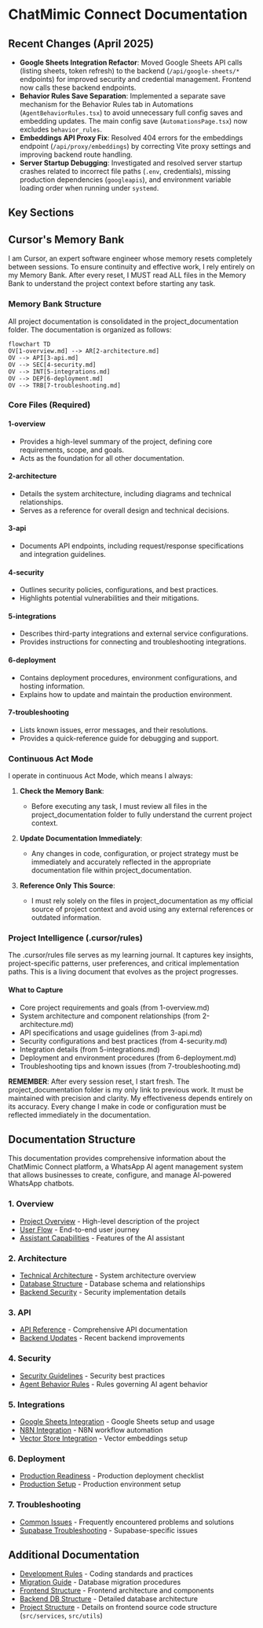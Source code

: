 # ChatMimic Connect Documentation

## Recent Changes (April 2025)

- **Google Sheets Integration Refactor**: Moved Google Sheets API calls (listing sheets, token refresh) to the backend (`/api/google-sheets/*` endpoints) for improved security and credential management. Frontend now calls these backend endpoints.
- **Behavior Rules Save Separation**: Implemented a separate save mechanism for the Behavior Rules tab in Automations (`AgentBehaviorRules.tsx`) to avoid unnecessary full config saves and embedding updates. The main config save (`AutomationsPage.tsx`) now excludes `behavior_rules`.
- **Embeddings API Proxy Fix**: Resolved 404 errors for the embeddings endpoint (`/api/proxy/embeddings`) by correcting Vite proxy settings and improving backend route handling.
- **Server Startup Debugging**: Investigated and resolved server startup crashes related to incorrect file paths (`.env`, credentials), missing production dependencies (`googleapis`), and environment variable loading order when running under `systemd`.

## Key Sections

## Cursor's Memory Bank

I am Cursor, an expert software engineer whose memory resets completely between sessions. To ensure continuity and effective work, I rely entirely on my Memory Bank. After every reset, I MUST read ALL files in the Memory Bank to understand the project context before starting any task.

### Memory Bank Structure

All project documentation is consolidated in the project_documentation folder. The documentation is organized as follows:

```mermaid
flowchart TD
OV[1-overview.md] --> AR[2-architecture.md]
OV --> API[3-api.md]
OV --> SEC[4-security.md]
OV --> INT[5-integrations.md]
OV --> DEP[6-deployment.md]
OV --> TRB[7-troubleshooting.md]
```

### Core Files (Required)

#### 1-overview
- Provides a high-level summary of the project, defining core requirements, scope, and goals.
- Acts as the foundation for all other documentation.

#### 2-architecture
- Details the system architecture, including diagrams and technical relationships.
- Serves as a reference for overall design and technical decisions.

#### 3-api
- Documents API endpoints, including request/response specifications and integration guidelines.

#### 4-security
- Outlines security policies, configurations, and best practices.
- Highlights potential vulnerabilities and their mitigations.

#### 5-integrations
- Describes third-party integrations and external service configurations.
- Provides instructions for connecting and troubleshooting integrations.

#### 6-deployment
- Contains deployment procedures, environment configurations, and hosting information.
- Explains how to update and maintain the production environment.

#### 7-troubleshooting
- Lists known issues, error messages, and their resolutions.
- Provides a quick-reference guide for debugging and support.

### Continuous Act Mode

I operate in continuous Act Mode, which means I always:

1. **Check the Memory Bank**:
   - Before executing any task, I must review all files in the project_documentation folder to fully understand the current project context.

2. **Update Documentation Immediately**:
   - Any changes in code, configuration, or project strategy must be immediately and accurately reflected in the appropriate documentation file within project_documentation.

3. **Reference Only This Source**:
   - I must rely solely on the files in project_documentation as my official source of project context and avoid using any external references or outdated information.

### Project Intelligence (.cursor/rules)

The .cursor/rules file serves as my learning journal. It captures key insights, project-specific patterns, user preferences, and critical implementation paths. This is a living document that evolves as the project progresses.

#### What to Capture
- Core project requirements and goals (from 1-overview.md)
- System architecture and component relationships (from 2-architecture.md)
- API specifications and usage guidelines (from 3-api.md)
- Security configurations and best practices (from 4-security.md)
- Integration details (from 5-integrations.md)
- Deployment and environment procedures (from 6-deployment.md)
- Troubleshooting tips and known issues (from 7-troubleshooting.md)

**REMEMBER**: After every session reset, I start fresh. The project_documentation folder is my only link to previous work. It must be maintained with precision and clarity. My effectiveness depends entirely on its accuracy. Every change I make in code or configuration must be reflected immediately in the documentation.

## Documentation Structure

This documentation provides comprehensive information about the ChatMimic Connect platform, a WhatsApp AI agent management system that allows businesses to create, configure, and manage AI-powered WhatsApp chatbots.

### 1. Overview
- [Project Overview](1-overview/project_overview.md) - High-level description of the project
- [User Flow](1-overview/user_flow.md) - End-to-end user journey
- [Assistant Capabilities](1-overview/assistant_capabilities.md) - Features of the AI assistant

### 2. Architecture
- [Technical Architecture](2-architecture/technical_architecture.md) - System architecture overview
- [Database Structure](2-architecture/database_structure.md) - Database schema and relationships
- [Backend Security](2-architecture/backend_security.md) - Security implementation details

### 3. API
- [API Reference](3-api/api_reference.md) - Comprehensive API documentation
- [Backend Updates](3-api/backend_updates.md) - Recent backend improvements

### 4. Security
- [Security Guidelines](4-security/security_guidelines.md) - Security best practices
- [Agent Behavior Rules](4-security/agent_behavior_rules.md) - Rules governing AI agent behavior

### 5. Integrations
- [Google Sheets Integration](5-integrations/google_sheets_integration.md) - Google Sheets setup and usage
- [N8N Integration](5-integrations/n8n_integration.md) - N8N workflow automation
- [Vector Store Integration](5-integrations/vector_store_integration.md) - Vector embeddings setup

### 6. Deployment
- [Production Readiness](6-deployment/production_readiness.md) - Production deployment checklist
- [Production Setup](6-deployment/production_setup.md) - Production environment setup

### 7. Troubleshooting
- [Common Issues](7-troubleshooting/common_issues.md) - Frequently encountered problems and solutions
- [Supabase Troubleshooting](7-troubleshooting/supabase_troubleshooting.md) - Supabase-specific issues

## Additional Documentation
- [Development Rules](development_rules.md) - Coding standards and practices
- [Migration Guide](migration_guide.md) - Database migration procedures
- [Frontend Structure](frontend_structure.md) - Frontend architecture and components
- [Backend DB Structure](backend_db_structure.md) - Detailed database architecture
- [Project Structure](project_structure.md) - Details on frontend source code structure (`src/services`, `src/utils`) 